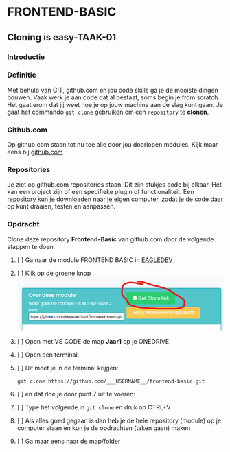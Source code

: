 # FRONTEND-BASIC

## Cloning is easy-TAAK-01

### Introductie

### Definitie

Met behulp van GIT, github.com en jou code skills ga je de mooiste dingen bouwen. Vaak werk je aan code dat al bestaat, soms begin je from scratch. Het gaat erom dat jij weet hoe je op jouw machine aan de slag kunt gaan. Je gaat het commando `git clone` gebruiken om een `repository` te __clonen__.

### Github.com

Op github.com staan tot nu toe alle door jou doorlopen modules. Kijk maar eens bij [github.com](https://github.com)

### Repositories

Je ziet op github.com repositories staan. Dit zijn stukjes code bij elkaar. Het kan een project zijn of een specifieke plugin of functionaliteit.
Een repository kun je downloaden naar je eigen computer, zodat je de code daar op kunt draaien, testen en aanpassen.

### Opdracht

Clone deze repository __Frontend-Basic__ van github.com door de volgende stappen te doen:

1. [ ] Ga naar de module FRONTEND BASIC in [EAGLEDEV](https://eagledev.nl)
2. [ ] Klik op de groene knop ![Groene knop](images/clone.png)
3. [ ] Open met VS CODE de map __Jaar1__ op je ONEDRIVE.
4. [ ] Open een terminal.
5. [ ] Dit moet je in de terminal krijgen:

    ```terminal
    git clone https://github.com/___USERNAME__/frontend-basic.git
    ```

6. [ ] en dat doe je door punt 7 uit te voeren:
7. [ ] Type het volgende in `git clone` en druk op CTRL+V
8. [ ] Als alles goed gegaan is dan heb je de hele repository (module) op je computer staan en kun je de opdrachten (taken gaan) maken
9. [ ] Ga maar eens naar de map/folder


<!--- ------------ DIT COMMENTAAR LATEN STAAN AUB ------------
------------------ ------------------------------ ------------
------------------ eagle ref:27134510
------------------ ------------------------------ ------------
------------------ DIT COMMENTAAR LATEN STAAN AUB -------- -->